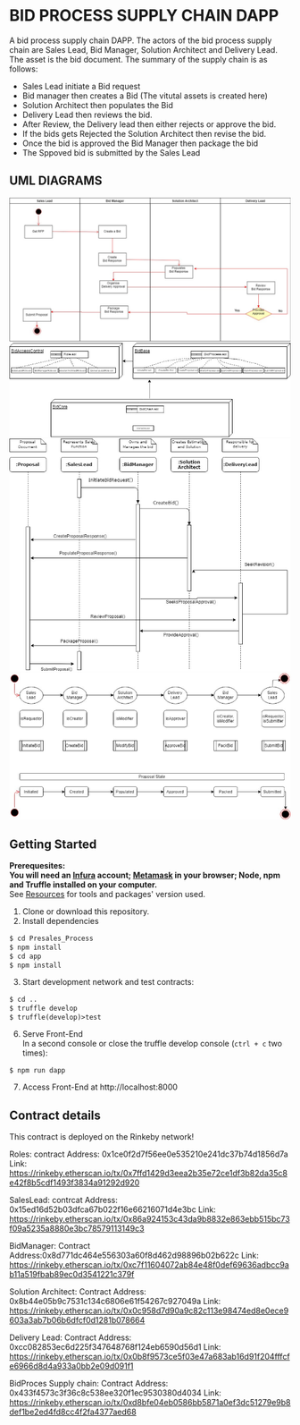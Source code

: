 # BID PROCESS SUPPLY CHAIN DAPP

A bid process supply chain DAPP. The actors of the bid process supply chain are Sales Lead, Bid Manager, Solution Architect and Delivery Lead. The asset is the bid document. The summary of the supply chain is as follows:
- Sales Lead initiate a Bid request 
- Bid manager then creates a Bid (The vitutal assets is created here)
- Solution Architect then populates the Bid
- Delivery Lead then reviews the bid.
- After Review, the Delivery lead then either rejects or approve the bid.
- If the bids gets Rejected the Solution Architect then revise the bid.
- Once the bid is approved the Bid Manager then package the bid
- The Sppoved bid is submitted by the Sales Lead 

## UML DIAGRAMS
![Activity Diagram](./PreSales_Process_ActivityDiagram.jpg)
![Class Diagram](./Presales_Process_ClassDiagram.jpg)
![Sequence Diagram](./Presales_Process_SequenceDiagram.jpg)
![State Diagram](./PreSales_Process_StateDiagram.jpg)


## Getting Started
**Prerequesites:  
You will need an [Infura](https://infura.io/) account; [Metamask](https://metamask.io/) in your browser; Node, npm and Truffle installed on your computer.**  
See [Resources](#resources) for tools and packages' version used.

1. Clone or download this repository.
2. Install dependencies
```
$ cd Presales_Process
$ npm install
$ cd app
$ npm install
```
3. Start development network and test contracts:
```
$ cd ..
$ truffle develop
$ truffle(develop)>test
```
6. Serve Front-End  
In a second console or close the truffle develop console (`ctrl + c` two times):
```
$ npm run dapp
```
7. Access Front-End at http://localhost:8000

## Contract details
This contract is deployed on the Rinkeby network!  

Roles: 
contract Address: 0x1ce0f2d7f56ee0e535210e241dc37b74d1856d7a
Link: https://rinkeby.etherscan.io/tx/0x7ffd1429d3eea2b35e72ce1df3b82da35c8e42f8b5cdf1493f3834a91292d920

SalesLead:
contrcat Address: 0x15ed16d52b03dfca67b022f16e66216071d4e3bc
Link: https://rinkeby.etherscan.io/tx/0x86a924153c43da9b8832e863ebb515bc73f09a5235a8880e3bc78579113149c3

BidManager: 
Contract Address:0x8d771dc464e556303a60f8d462d98896b02b622c
Link: https://rinkeby.etherscan.io/tx/0xc7f11604072ab84e48f0def69636adbcc9ab11a519fbab89ec0d3541221c379f

Solution Architect:
Contract Address: 0x8b44e05b9c7531c134c6806e61f54267c927049a
Link: https://rinkeby.etherscan.io/tx/0x0c958d7d90a9c82c113e98474ed8e0ece9603a3ab7b06b6dfcf0d1281b078664

Delivery Lead:
Contract Address: 0xcc082853ec6d225f347648768f124eb6590d56d1
Link: https://rinkeby.etherscan.io/tx/0x0b8f9573ce5f03e47a683ab16d91f204fffcfe6966d8d4a933a0bb2e09d091f1

BidProces Supply chain:
Contract Address: 0x433f4573c3f36c8c538ee320f1ec9530380d4034
Link: https://rinkeby.etherscan.io/tx/0xd8bfe04eb0586bb5871a0ef3dc51279e9b8def1be2ed4fd8cc4f2fa4377aed68




